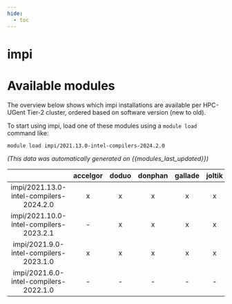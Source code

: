 ```yaml
---
hide:
  - toc
---
```


impi
====

# Available modules


The overview below shows which impi installations are available per HPC-UGent Tier-2 cluster, ordered based on software version (new to old).

To start using impi, load one of these modules using a `module load` command like:

```shell
module load impi/2021.13.0-intel-compilers-2024.2.0
```

*(This data was automatically generated on {{modules_last_updated}})*  

| |accelgor|doduo|donphan|gallade|joltik|litleo|shinx|
| :---: | :---: | :---: | :---: | :---: | :---: | :---: | :---: |
|impi/2021.13.0-intel-compilers-2024.2.0|x|x|x|x|x|x|x|
|impi/2021.10.0-intel-compilers-2023.2.1|-|x|x|x|x|x|x|
|impi/2021.9.0-intel-compilers-2023.1.0|x|x|x|x|x|x|x|
|impi/2021.6.0-intel-compilers-2022.1.0|-|-|-|-|-|x|x|
